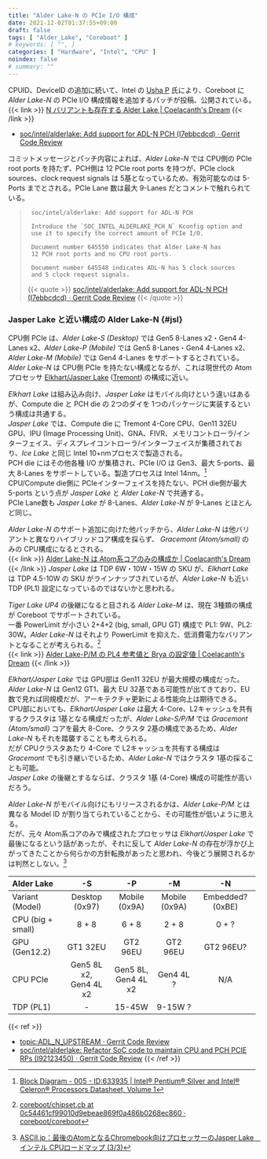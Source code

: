 ```yaml
---
title: "Alder Lake-N の PCIe I/O 構成"
date: 2021-12-02T01:37:55+09:00
draft: false
tags: [ "Alder_Lake", "Coreboot" ]
# keywords: [ "", ]
categories: [ "Hardware", "Intel", "CPU" ]
noindex: false
# summary: ""
---
```


CPUID、DeviceID の追加に続いて、Intel の [Usha P](https://review.coreboot.org/q/owner:usha.p%2540intel.com) 氏により、Coreboot に *Alder Lake-N* の PCIe I/O 構成情報を追加するパッチが投稿、公開されている。  
{{< link >}} [N バリアントも存在する Alder Lake | Coelacanth's Dream](/posts/2021/11/16/coreboot-intel-adl_n/) {{< /link >}}

 * [soc/intel/alderlake: Add support for ADL-N PCH (I7ebbcdcd) · Gerrit Code Review](https://review.coreboot.org/c/coreboot/+/59752/7/)

コミットメッセージとパッチ内容によれば、*Alder Lake-N* では CPU側の PCIe root ports を持たず、PCH側は 12 PCIe root ports を持つが、PCIe clock sources、clock request signals は 5基となっているため、有効可能なのは 5-Ports までとされる。PCIe Lane 数は最大 9-Lanes だとコメントで触れられている。  

 > 		soc/intel/alderlake: Add support for ADL-N PCH
 > 		
 > 		Introduce the `SOC_INTEL_ALDERLAKE_PCH_N` Kconfig option and
 > 		use it to specify the correct amount of PCIe I/O.
 > 		
 > 		Document number 645550 indicates that Alder Lake-N has
 > 		12 PCH root ports and no CPU root ports.
 > 		
 > 		Document number 645548 indicates ADL-N has 5 clock sources
 > 		and 5 clock request signals.
 >
 > {{< quote >}} [soc/intel/alderlake: Add support for ADL-N PCH (I7ebbcdcd) · Gerrit Code Review](https://review.coreboot.org/c/coreboot/+/59752/8) {{< /quote >}}

### Jasper Lake と近い構成の Alder Lake-N {#jsl}

CPU側 PCIe は、*Alder Lake-S (Desktop)* では Gen5 8-Lanes x2・Gen4 4-Lanes x2、*Alder Lake-P (Mobile)* では Gen5 8-Lanes・Gen4 4-Lanes x2、*Alder Lake-M (Mobile)* では Gen4 4-Lanes をサポートするとされている。  
*Alder Lake-N* は CPU側 PCIe を持たない構成となるが、これは現世代の Atomプロセッサ [Elkhart/Jasper Lake](/tags/jasper_lake/) ([Tremont](/tags/tremont/)) の構成に近い。  

*Elkhart Lake* は組み込み向け、*Jasper Lake* はモバイル向けという違いはあるが、Compute die と PCH die の 2つのダイを 1つのパッケージに実装するという構成は共通する。  
*Jasper Lake* では、Compute die に Tremont 4-Core CPU、Gen11 32EU GPU、IPU (Image Processing Unit)、GNA、FIVR、メモリコントローラ/インターフェイス、ディスプレイコントローラ/インターフェイスが集積されており、*Ice Lake* と同じ Intel 10+nmプロセスで製造される。  
PCH die にはその他各種 I/O が集積され、PCIe I/O は Gen3、最大 5-ports、最大 8-Lanes をサポートしている。製造プロセスは Intel 14nm。[^jsl-block-diagram]  
CPU/Compute die側に PCIeインターフェイスを持たない、PCH die側が最大 5-ports という点が *Jasper Lake* と *Alder Lake-N* で共通する。  
PCIe Lane数も *Jasper Lake* が 8-Lanes、*Alder Lake-N* が 9-Lanes とほとんど同じ。  

[^jsl-block-diagram]: [Block Diagram - 005 - ID:633935 | Intel® Pentium® Silver and Intel® Celeron® Processors Datasheet, Volume 1](https://edc.intel.com/content/www/us/en/design/ipla/software-development-platforms/servers/platforms/intel-pentium-silver-and-intel-celeron-processors-datasheet-volume-1-of-2/005/block-diagram/)

*Alder Lake-N* のサポート追加に向けた他パッチから、*Alder Lake-N* は他バリアントと異なりハイブリッドコア構成を採らず、 *Gracemont (Atom/small)* のみの CPU構成になるとされる。  
{{< link >}} [Alder Lake-N は Atom系コアのみの構成か | Coelacanth's Dream](/posts/2021/11/25/adl_n-atom-only/) {{< /link >}}
*Jasper Lake* は TDP 6W・10W・15W の SKU が、*Elkhart Lake* は TDP 4.5-10W の SKU がラインナップされているが、*Alder Lake-N* も近い TDP (PL1) 設定になっているのではないかと思われる。  

*Tiger Lake UP4* の後継になると目される *Alder Lake-M* は、現在 3種類の構成が Coreboot でサポートされている。  
一番 PowerLimit が小さい 2+4+2 (big, small, GPU GT) 構成で PL1: 9W、PL2: 30W。*Alder Lake-N* はそれより PowerLimit を抑えた、低消費電力なバリアントとなることが考えられる。[^adl_m-power]  
{{< link >}} [Alder Lake-P/M の PL4 参考値と Brya の設定値 | Coelacanth's Dream](/posts/2021/08/12/intel-adl-pl4/) {{< /link >}}

[^adl_m-power]: [coreboot/chipset.cb at 0c54461cf99010d9ebeae869f0a486b0268ec860 · coreboot/coreboot](https://github.com/coreboot/coreboot/blob/0c54461cf99010d9ebeae869f0a486b0268ec860/src/soc/intel/alderlake/chipset.cb#L29-L43)

*Elkhart/Jasper Lake* では GPU部は Gen11 32EU が最大規模の構成だった。*Alder Lake-N* は Gen12 GT1、最大 EU 32基である可能性が出てきており、EU数で見れば同規模だが、アーキテクチャ更新による性能向上は期待できる。  
CPU部においても、*Elkhart/Jasper Lake* は最大 4-Core、L2キャッシュを共有するクラスタは 1基となる構成だったが、*Alder Lake-S/P/M* では *Gracemont (Atom/small)* コアを最大 8-Core、クラスタ 2基の構成であるため、*Alder Lake-N* もそれを踏襲することも考えられる。  
だが CPUクラスタあたり 4-Core で L2キャッシュを共有する構成は *Gracemont* でも引き継いでいるため、*Alder Lake-N* ではクラスタ 1基の採ることも可能。  
*Jasper Lake* の後継とするならば、クラスタ 1基 (4-Core) 構成の可能性が高いだろう。  

*Alder Lake-N* がモバイル向けにもリリースされるかは、*Alder Lake-P/M* とは異なる Model ID が割り当てられていることから、その可能性が低いように思える。  
だが、元々 Atom系コアのみで構成されたプロセッサは *Elkhart/Jasper Lake* で最後になるという話があったが、それに反して *Alder Lake-N* の存在が浮かび上がってきたことから何らかの方針転換があったと思われ、今後どう展開されるかは判然としない。[^only-atom]

[^only-atom]: [ASCII.jp：最後のAtomとなるChromebook向けプロセッサーのJasper Lake　インテル CPUロードマップ (3/3)](https://ascii.jp/elem/000/004/040/4040489/3/)

| Alder Lake | -S | -P | -M | -N |
| :-- | :--: | :--: | :--: | :--: |
| Variant (Model) | Desktop (0x97) | Mobile (0x9A) | Mobile (0x9A) | Embedded? (0xBE) |
| CPU (big + small) | 8 + 8 | 6 + 8 | 2 + 8 | 0 + ? |
| GPU (Gen12.2) | GT1 32EU | GT2 96EU | GT2 96EU | GT2 96EU? |
| CPU PCIe | Gen5 8L x2,<br>Gen4 4L x2 | Gen5 8L,<br>Gen4 4L x2 | Gen4 4L ? | N/A |
| TDP (PL1) | - | 15-45W | 9-15W ? | |

{{< ref >}}
 * [topic:ADL_N_UPSTREAM · Gerrit Code Review](https://review.coreboot.org/q/topic:ADL_N_UPSTREAM)
 * [soc/intel/alderlake: Refactor SoC code to maintain CPU and PCH PCIE RPs (I92123450) · Gerrit Code Review](https://review.coreboot.org/c/coreboot/+/49136/8)
{{< /ref >}}
